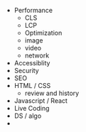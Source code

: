 - Performance
	- CLS
	- LCP
	- Optimization
	- image
	- video
	- network
- Accessiblity
- Security
- SEO
- HTML / CSS
	- review and history
- Javascript / React
- Live Coding
- DS / algo
- 
